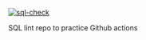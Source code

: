 [![sql-check](https://github.com/emgm06/sql_lint/actions/workflows/pre-commit.yaml/badge.svg)](https://github.com/emgm06/sql_lint/actions/workflows/pre-commit.yaml)

SQL lint repo to practice Github actions
